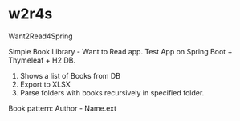 # w2r4s
Want2Read4Spring

Simple Book Library - Want to Read app. 
Test App on Spring Boot + Thymeleaf + H2 DB. 
1. Shows a list of Books from DB 
2. Export to XLSX 
3. Parse folders with books recursively in specified folder. 

Book pattern: Author - Name.ext
